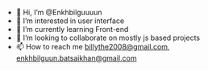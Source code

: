 - 👋 Hi, I’m @Enkhbilguuuun
- 👀 I’m interested in user interface
- 🌱 I’m currently learning Front-end
- 💞️ I’m looking to collaborate on mostly js based projects
- 📫 How to reach me billythe2008@gmail.com, enkhbilguun.batsaikhan@gmail.com

<!---
Enkhbilguuuun/Enkhbilguuuun is a ✨ special ✨ repository because its `README.md` (this file) appears on your GitHub profile.
You can click the Preview link to take a look at your changes.
--->
